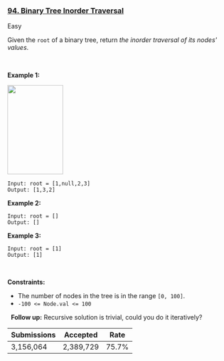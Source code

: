 ### [94. Binary Tree Inorder Traversal](https://leetcode.com/problems/binary-tree-inorder-traversal/description/?envType=daily-question&envId=2023-12-09)

Easy

Given the `` root `` of a binary tree, return _the inorder traversal of its nodes' values_.

 

<strong class="example">Example 1:</strong>

<img alt="" src="https://assets.leetcode.com/uploads/2020/09/15/inorder_1.jpg" style="width: 125px; height: 200px;"/>

```
Input: root = [1,null,2,3]
Output: [1,3,2]
```

<strong class="example">Example 2:</strong>

```
Input: root = []
Output: []
```

<strong class="example">Example 3:</strong>

```
Input: root = [1]
Output: [1]
```

 

__Constraints:__

*   The number of nodes in the tree is in the range `` [0, 100] ``.
*   `` -100 <= Node.val <= 100 ``

 
__Follow up:__ Recursive solution is trivial, could you do it iteratively?

| Submissions    | Accepted     | Rate   |
| -------------- | ------------ | ------ |
| 3,156,064 | 2,389,729 | 75.7% |